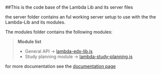 ##This is the code base of the Lambda Lib and its server files

the server folder contains an ful working server setup to use with the the Lambda-Lib and its modules.

The modules folder contains the following modules:

> **Module list**
> - General API -> [lambda-edx-lib.js](https://github.com/dan7davis/Lambda/tree/master/LambdaLib/modules/lambda-edx-lib.js)
> - Study planning module -> [lambda-study-planning.js](https://github.com/dan7davis/Lambda/tree/master/LambdaLib/modules/lambda-study-planning.js)


for more documentation see the [documentation page](https://server.casparkrijgsman.com/documentation/)
 